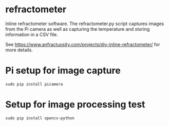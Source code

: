 # refractometer

Inline refractometer software.  The refractometer.py script captures images from the Pi camera
as well as capturing the temperature and storing information in a CSV file.

See https://www.anfractuosity.com/projects/diy-inline-refractometer/ for more details.

# Pi setup for image capture 

```
sudo pip install picamera
```

# Setup for image processing test

```
sudo pip install opencv-python
```

 
